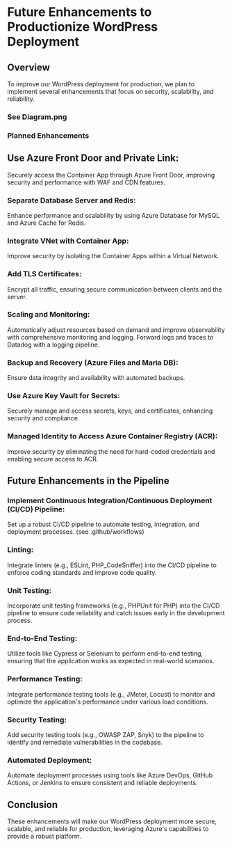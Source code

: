 # Future Enhancements to Productionize WordPress Deployment

## Overview
To improve our WordPress deployment for production, we plan to implement several enhancements that focus on security, scalability, and reliability.

### See Diagram.png

### Planned Enhancements
## Use Azure Front Door and Private Link:

Securely access the Container App through Azure Front Door, improving security and performance with WAF and CDN features.
### Separate Database Server and Redis:

Enhance performance and scalability by using Azure Database for MySQL and Azure Cache for Redis.
### Integrate VNet with Container App:

Improve security by isolating the Container Apps within a Virtual Network.
### Add TLS Certificates:

Encrypt all traffic, ensuring secure communication between clients and the server.
### Scaling and Monitoring:

Automatically adjust resources based on demand and improve observability with comprehensive monitoring and logging. 
Forward logs and traces to Datadog with a logging pipeline.
### Backup and Recovery (Azure Files and Maria DB):

Ensure data integrity and availability with automated backups.
### Use Azure Key Vault for Secrets:

Securely manage and access secrets, keys, and certificates, enhancing security and compliance.
### Managed Identity to Access Azure Container Registry (ACR):

Improve security by eliminating the need for hard-coded credentials and enabling secure access to ACR.

## Future Enhancements in the Pipeline
### Implement Continuous Integration/Continuous Deployment (CI/CD) Pipeline:
Set up a robust CI/CD pipeline to automate testing, integration, and deployment processes. (see .github/workflows)

### Linting:
Integrate linters (e.g., ESLint, PHP_CodeSniffer) into the CI/CD pipeline to enforce coding standards and improve code quality.

### Unit Testing:
Incorporate unit testing frameworks (e.g., PHPUnit for PHP) into the CI/CD pipeline to ensure code reliability and catch issues early in the development process.

### End-to-End Testing:
Utilize tools like Cypress or Selenium to perform end-to-end testing, ensuring that the application works as expected in real-world scenarios.

### Performance Testing:
Integrate performance testing tools (e.g., JMeter, Locust) to monitor and optimize the application's performance under various load conditions.

### Security Testing:
Add security testing tools (e.g., OWASP ZAP, Snyk) to the pipeline to identify and remediate vulnerabilities in the codebase.

### Automated Deployment:
Automate deployment processes using tools like Azure DevOps, GitHub Actions, or Jenkins to ensure consistent and reliable deployments.
## Conclusion
These enhancements will make our WordPress deployment more secure, scalable, and reliable for production, leveraging Azure's capabilities to provide a robust platform.
